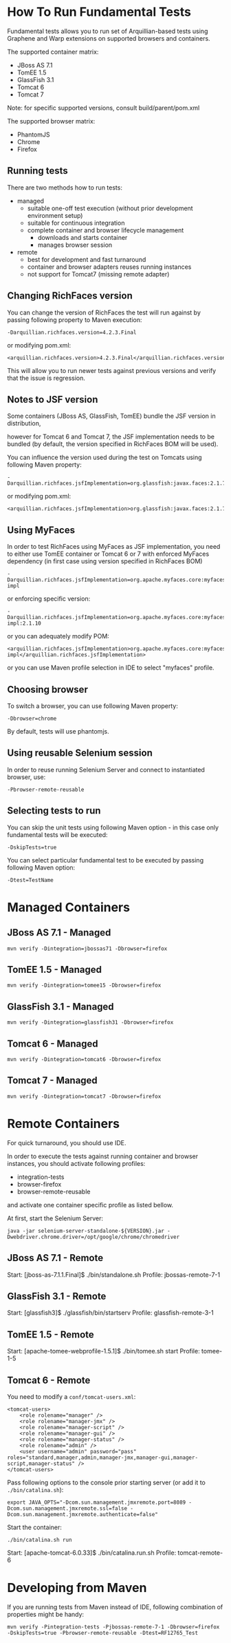 How To Run Fundamental Tests
============================

Fundamental tests allows you to run set of Arquillian-based tests using
Graphene and Warp extensions on supported browsers and containers.

The supported container matrix:

* JBoss AS 7.1
* TomEE 1.5
* GlassFish 3.1
* Tomcat 6
* Tomcat 7

Note: for specific supported versions, consult build/parent/pom.xml

The supported browser matrix:

* PhantomJS
* Chrome
* Firefox

Running tests
-------------

There are two methods how to run tests:

* managed
  * suitable one-off test execution (without prior development environment setup)
  * suitable for continuous integration
  * complete container and browser lifecycle management
    * downloads and starts container
    * manages browser session
* remote
  * best for development and fast turnaround
  * container and browser adapters reuses running instances
  * not support for Tomcat7 (missing remote adapter)

Changing RichFaces version
--------------------------

You can change the version of RichFaces the test will run against by passing following property
to Maven execution:

    -Darquillian.richfaces.version=4.2.3.Final

or modifying pom.xml:

    <arquillian.richfaces.version>4.2.3.Final</arquillian.richfaces.version>


This will allow you to run newer tests against previous versions and verify that the issue is regression.


Notes to JSF version
--------------------

Some containers (JBoss AS, GlassFish, TomEE) bundle the JSF version in distribution,

however for Tomcat 6 and Tomcat 7, the JSF implementation needs to be bundled (by default, the version specified in RichFaces BOM will be used).

You can influence the version used during the test on Tomcats using following Maven property:

    -Darquillian.richfaces.jsfImplementation=org.glassfish:javax.faces:2.1.7

or modifying pom.xml:

    <arquillian.richfaces.jsfImplementation>org.glassfish:javax.faces:2.1.7</arquillian.richfaces.jsfImplementation>

Using MyFaces
-------------

In order to test RichFaces using MyFaces as JSF implementation, you need to either use TomEE container or Tomcat 6 or 7 with enforced MyFaces dependency (in first case using version specified in RichFaces BOM)

    -Darquillian.richfaces.jsfImplementation=org.apache.myfaces.core:myfaces-impl

or enforcing specific version:

    -Darquillian.richfaces.jsfImplementation=org.apache.myfaces.core:myfaces-impl:2.1.10

or you can adequately modify POM:

    <arquillian.richfaces.jsfImplementation>org.apache.myfaces.core:myfaces-impl</arquillian.richfaces.jsfImplementation>

or you can use Maven profile selection in IDE to select "myfaces" profile.


Choosing browser
----------------

To switch a browser, you can use following Maven property:

    -Dbrowser=chrome

By default, tests will use phantomjs.


Using reusable Selenium session
----------------------------------------

In order to reuse running Selenium Server and connect to instantiated browser, use:

    -Pbrowser-remote-reusable

Selecting tests to run
----------------------

You can skip the unit tests using following Maven option - in this case only fundamental tests will be executed:

    -DskipTests=true

You can select particular fundamental test to be executed by passing following Maven option:

    -Dtest=TestName

    
Managed Containers 
==================

JBoss AS 7.1 - Managed
----------------------

    mvn verify -Dintegration=jbossas71 -Dbrowser=firefox

TomEE 1.5 - Managed
-------------------

    mvn verify -Dintegration=tomee15 -Dbrowser=firefox

GlassFish 3.1 - Managed
-----------------------

    mvn verify -Dintegration=glassfish31 -Dbrowser=firefox

Tomcat 6 - Managed
------------------

    mvn verify -Dintegration=tomcat6 -Dbrowser=firefox


Tomcat 7 - Managed
------------------

    mvn verify -Dintegration=tomcat7 -Dbrowser=firefox


Remote Containers
=================

For quick turnaround, you should use IDE.

In order to execute the tests against running container and browser instances, you should activate following profiles:

* integration-tests
* browser-firefox
* browser-remote-reusable

and activate one container specific profile as listed bellow.

At first, start the Selenium Server:

    java -jar selenium-server-standalone-${VERSION}.jar -Dwebdriver.chrome.driver=/opt/google/chrome/chromedriver

JBoss AS 7.1 - Remote
---------------------

Start: [jboss-as-7.1.1.Final]$ ./bin/standalone.sh
Profile: jbossas-remote-7-1

GlassFish 3.1 - Remote
----------------------

Start: [glassfish3]$ ./glassfish/bin/startserv
Profile: glassfish-remote-3-1

TomEE 1.5 - Remote
------------------

Start: [apache-tomee-webprofile-1.5.1]$ ./bin/tomee.sh start
Profile: tomee-1-5

Tomcat 6 - Remote
-----------------

You need to modify a `conf/tomcat-users.xml`:

    <tomcat-users>
        <role rolename="manager" />
        <role rolename="manager-jmx" />
        <role rolename="manager-script" />
        <role rolename="manager-gui" />
        <role rolename="manager-status" />
        <role rolename="admin" />
        <user username="admin" password="pass" roles="standard,manager,admin,manager-jmx,manager-gui,manager-script,manager-status" />
    </tomcat-users>

Pass following options to the console prior starting server (or add it to `./bin/catalina.sh`):

    export JAVA_OPTS="-Dcom.sun.management.jmxremote.port=8089 -Dcom.sun.management.jmxremote.ssl=false -Dcom.sun.management.jmxremote.authenticate=false"

Start the container:

    ./bin/catalina.sh run

Start: [apache-tomcat-6.0.33]$ ./bin/catalina.run.sh 
Profile: tomcat-remote-6


Developing from Maven
=====================

If you are running tests from Maven instead of IDE, following combination of properties might be handy:

    mvn verify -Pintegration-tests -Pjbossas-remote-7-1 -Dbrowser=firefox -DskipTests=true -Pbrowser-remote-reusable -Dtest=RF12765_Test
